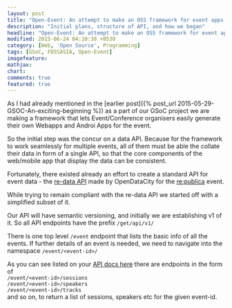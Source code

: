 ```yaml
---
layout: post
title: "Open-Event: An attempt to make an OSS framework for event apps and websites"
description: "Initial plans, structure of API, and how we began"
headline: "Open-Event: An attempt to make an OSS framework for event apps and websites"
modified: 2015-06-24 04:10:38 +0530
category: [Web, 'Open Source', Programming]
tags: [GSoC, FOSSASIA, Open-Event]
imagefeature: 
mathjax: 
chart: 
comments: true
featured: true
---
```


As I had already mentioned in the [earlier post]({% post_url 2015-05-29-GSOC-An-exciting-beginning %}) as a part of our GSoC project we are making a framework that lets Event/Conference organisers easily generate their own Webapps and Androi Apps for the event. 

So the initial step was the concur on a data API. Because for the framework to work seamlessly for multiple events, all of them must be able the collate their data in form of a single API, so that the core components of the web/mobile app that display the data can be consistent. 

Fortunately, there existed already an effort to create a standard API for event data - the [re-data API](https://github.com/opendatacity/re-data/blob/master/doc/api.md) made by OpenDataCity for the [re:publica](http://re-publica.de) event. 

While trying to remain compliant with the re-data API we started off with a simplified subset of it. 

Our API will have semantic versioning, and initially we are establishing v1 of it. So all API endpoints have the prefix `/get/api/v1/`

There is one top level `/event` endpoint that lists the basic info of all the events. If further details of an event is needed, we need to navigate into the namespace `/event/<event-id>/`

As you can see listed on your [API docs here](https://github.com/fossasia/open-event/blob/master/API.md) there are endpoints in the form of  
`/event/<event-id>/sessions`    
`/event/<event-id>/speakers`    
`/event/<event-id>/tracks`    
and so on, to return a list of sessions, speakers etc for the given event-id. 

